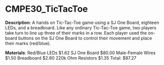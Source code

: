 # CMPE30_TicTacToe

**Description**: A hands on Tic-Tac-Toe game using a SJ One Board, eighteen LEDs, and a breadboard. Like any ordinary Tic-Tac-Toe game, two players take turn to line up three of their marks in a row. Each player used the on-board buttons on the SJ One Board to control their movement and place their marks (red/blue). 


**Materials**:
Red/Blue LEDs           $1.62
SJ One Board            $80.00
Male-Female Wires       $1.50
Breadboard              $2.80
220k Ohm Resistors      $1.35
Total:                  $87.27

